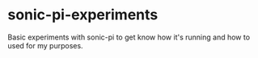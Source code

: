 # sonic-pi-experiments
Basic experiments with sonic-pi to get know how it's running and how to used for my purposes.
